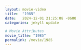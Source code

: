 ```yaml
---
layout: movie-video
title:  "1985"
date:   2024-12-01 21:25:08 -0600
categories: jekyll update

# Movie Attributes
movie_title: "1985"
permalink: /movie/1985
---
```

